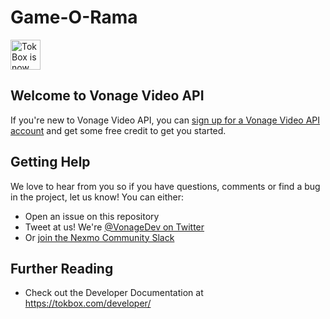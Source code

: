 # Game-O-Rama

<img src="https://assets.tokbox.com/img/vonage/Vonage_VideoAPI_black.svg" height="48px" alt="TokBox is now known as Vonage" />

<!-- Add a paragraph about the project. What does it do? Who is it for? Is it actively supported? Your reader just clicked on a random link from another web page and has no idea what Nexmo is ... -->

## Welcome to Vonage Video API

<!-- change "github-repo" at the end of the link to be the name of your repo, this helps us understand which projects are driving signups so we can do more stuff that developers love -->

If you're new to Vonage Video API, you can [sign up for a Vonage Video API account](https://tokbox.com/account/signup) and get some free credit to get you started.

## Getting Help

We love to hear from you so if you have questions, comments or find a bug in the project, let us know! You can either:

- Open an issue on this repository
- Tweet at us! We're [@VonageDev on Twitter](https://twitter.com/VonageDev)
- Or [join the Nexmo Community Slack](https://developer.nexmo.com/community/slack)

## Further Reading

- Check out the Developer Documentation at <https://tokbox.com/developer/>

<!-- add links to the api reference, other documentation, related blog posts, whatever someone who has read this far might find interesting :) -->
